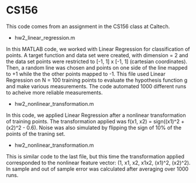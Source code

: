 # CS156
This code comes from an assignment in the CS156 class at Caltech.

- hw2_linear_regression.m

In this MATLAB code, we worked with Linear Regression for classification of points.
A target function and data set were created, with dimension = 2 and the data set
points were restricted to [-1, 1] x [-1, 1] (cartesian coordinates). Then,
a random line was chosen and points on one side of the line mapped to +1 while the
the other points mapped to -1. This file used Linear Regression on N = 100 training
points to evaluate the hypothesis function g and make various measurements. The code
automated 1000 different runs to acheive more reliable measurements.

- hw2_nonlinear_transformation.m

In this code, we applied Linear Regression after a nonlinear transformation of
training points. The transformation applied was f(x1, x2) = sign((x1)^2 + (x2)^2 - 0.6).
Noise was also simulated by flipping the sign of 10% of the points of the traning set.

- hw2_nonlinear_transformation.m

This is similar code to the last file, but this time the transformation applied
corresponded to the nonlinear feature vector: (1, x1, x2, x1x2, (x1)^2, (x2)^2).
In sample and out of sample error was calculated after averaging over 1000 runs.
